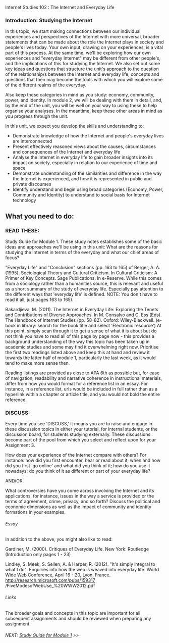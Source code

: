 Internet Studies 102 : The Internet and Everyday Life 
   

### Introduction: Studying the Internet

In this topic, we start making connections between our individual experiences and perspectives of the Internet with more universal, broader statements that can be made about the role the Internet plays in society and people's lives today. Your own input, drawing on your experiences, is a vital part of this process. At the same time, we'll be exploring how our own experiences and "everyday Internet" may be different from other people's, and the implications of this for studying the Internet. We also set out some key ideas and questions that structure the unit's approach to the question of the relationship/s between the Internet and everyday life, concepts and questions that then may become the tools with which you will explore some of the different realms of the everyday.

Also keep these categories in mind as you study: economy, community, power, and identity. In module 2, we will be dealing with them in detail, and, by the end of the unit, you will be well on your way to using these to help organise your analyses. In the meantime, keep these other areas in mind as you progress through the unit.

In this unit, we expect you develop the skills and understanding to:

- Demonstrate knowledge of how the Internet and people's everyday lives are interconnected
- Present effectively reasoned views about the causes, circumstances and consequences of the Internet and everyday life
- Analyse the Internet in everyday life to gain broader insights into its impact on society, especially in relation to our experience of time and space
- Demonstrate understanding of the similarities and difference in the way the Internet is experienced, and how it is represented in public and private discourses
- Identify understand and begin using broad categories (Economy, Power, Community and Identity) to understand to social basis for Internet technology

## What you need to do:

### READ THESE:


Study Guide for Module 1. These study notes establishes some of the basic ideas and approaches we'll be using in this unit: What are the reasons for studying the Internet in terms of the everyday and what our chief areas of focus?

"Everyday Life" and "Conclusion" sections (pp. 163 to 165) of Berger, A. A. (1995). Sociological Theory and Cultural Criticism. In Cultural Criticism: A Primer of Key Concepts. Sage Publications. In e-Reserve.
 While this comes from a sociology rather than a humanities source, this is relevant and useful as a short summary of the study of everyday life. Especially pay attention to the different ways that 'everyday life' is defined. NOTE: You don't have to read it all, just pages 163 to 165).

Bakardjieva, M. (2011). The Internet in Everyday Life: Exploring the Tenets and Contributions of Diverse Approaches. In M. Consalvo and C. Ess (Eds). The Handbook of Internet Studies (pp. 58-82). Oxford: Wiley-Blackwell. (e-book in library: search for the book title and select 'Electronic resource')
 At this point, simply scan through it to get a sense of what it is about but do not think you have to read all of this page by page now - this provides a background understanding of the way this topic has been taken up in academic studies and some may find it overwhelming right now. Prioritise the first two readings listed above and keep this at hand and review it towards the latter half of module 1, particularly the last week, as it would tend to make more sense then.



Reading listings are provided as close to APA 6th as possible but, for ease of navigation, readability and narrative coherence in instructional materials, differ from how you would format for a reference list in an essay. For instance, in a reference list, urls would be included in full rather than as a hyperlink within a chapter or article title, and you would not bold the entire reference.

### DISCUSS:


Every time you see 'DISCUSS,' it means you are to raise and engage in these discussion topics in either your tutorial, for internal students, or the discussion board, for students studying externally. These discussions become part of the pool from which you select and reflect upon for your Assignment 3.


How does your experience of the Internet compare with others? For instance: how did you first encounter, hear or read about it; when and how did you first 'go online' and what did you think of it; how do you use it nowadays; do you think of it as different or part of your everyday life?

AND/OR

What controversies have you come across involving the Internet and its applications, for instance, issues in the way a service is provided or the terms of agreement, crime, privacy, and so forth? Discuss the political and economic dimensions as well as the impact of community and identity formations in your examples.

###### Essay

In addition to the above, you might also like to read:

Gardiner, M. (2000). Critiques of Everyday Life. New York: Routledge (Introduction only pages 1 - 23)

Lindley, S. Meek, S. Sellen, A. & Harper, R. (2012). "It's simply integral to what I do": Enquiries into how the web is weaved into everyday life. World Wide Web Conference, April 16 - 20, Lyon, France. http://research.microsoft.com/pubs/159317 /FiveModesofWebUse_%20WWW2012.pdf

 

###### Links

The broader goals and concepts in this topic are important for all subsequent assignments and should be reviewed when preparing any assignment.

###### NEXT: [Study Guide for Module 1](/uni/net102/m1-1/) >>
